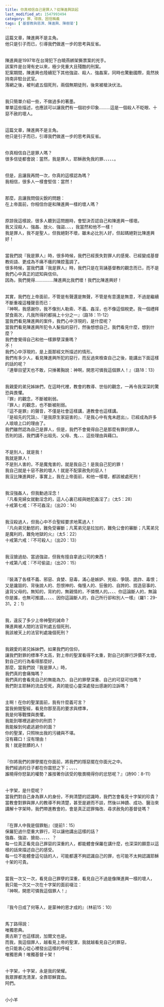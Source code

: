 ```yaml
---
title: 你真相信自己是罪人？從陳進興談起
last_modified_at: 1547993494
category: 罪、得救、因信稱義
tags: ['基督教與慈濟、陳進興、陳樹菊']
---
```


<p>這篇文章，陳進興不是主角。<br/>他只是引子而已，引導我們做進一步的思考與反省。<br/><br/><br/><!--more-->陳進興是1997年在台灣犯下白曉燕綁架撕票案的兇手。<br/>該案件是台灣有史以來，極少見重大且殘酷的刑案。<br/>犯案期間，陳進興也陸續犯下其他強盜、殺人、強姦案，同時也驚動國際，竟然挾持南非駐台武官。<br/>落網之後，被判處五個死刑，兩個無期徒刑，後來被槍決伏法。<br/><br/><br/>我只簡單介紹一些，不做過多的著墨。<br/>單單這些描述，也應該可以讓我們有一個初步印象………這是一個殺人不眨眼、十惡不赦的壞人。<br/><br/><br/>這篇文章，陳進興不是主角。<br/>他只是引子而已，引導我們做進一步的思考與反省。<br/><br/><br/>你真相信自己是罪人嗎？<br/>很多信徒都會說：當然，我是罪人，耶穌赦免我的罪、、、、、。<br/><br/><br/>但是，且讓我再問一次，你真的這樣認為嗎？<br/>我相信，很多人一樣會堅信：當然！<br/><br/><br/>那麼，且讓我問個尖銳的問題：<br/>在上帝面前，你相信你是和陳進興一樣的壞人嗎？<br/><br/><br/>原諒我這樣說，很多人聽到這問題時，會堅決否認自己和陳進興一樣壞。<br/>我又沒殺人、強姦、放火、強盜、、、，我當然和他不一樣！<br/>我是罪人，我不是聖人，但我絕對不壞，雖未必比別人好，但起碼絕對比陳進興好！<br/><br/><br/>當我們說『我是罪人』時，很多時候，我們已經喪失對罪人的感覺、已經變成基督教術語、更成為不痛不癢的陳腔濫調了。<br/>很多時候，當我們講『我是罪人』時，我們只是在背誦基督教的觀念而已，而不是我們心中真正的認知與信仰。<br/>因為，我們覺得……………陳進興比我們壞！我們比陳進興好！<br/><br/><br/>其實，我們在上帝面前，不管是有聲還是無聲，不管是有意還是無意，不過是繼續不斷重複這種聲音而已：<br/>『神啊，我感謝你，我不像別人勒索、不義、姦淫，也不像這個稅吏。我一個禮拜禁食兩次，凡我所得的都捐上十分之一』（路18：11-12）<br/>當我們看見陳進興的案件，我們心中浮現的，是什麼呢？<br/>當我們看見陳進興所犯令人髮指的惡行，然後想想自己，我們看見什麼，想到什麼？<br/>我們會覺得自己和他一樣罪孽深重嗎？<br/>不！<br/>我們心中浮現的，是上面那經文所描述的情形。<br/>我們有多少人，看見陳進興所犯的惡行，而反過來檢查自己之後，能講出下面這樣的話的呢？<br/>『連舉目望天也不敢，只捶著胸說：神啊，開恩可憐我這個罪人！』（路18：13）<br/><br/><br/>我親愛的弟兄姊妹們，在這時代裡，教會的教導、世俗的觀念，一再令我深深的驚恐與畏懼。<br/>『罪』的觀念，不斷被削弱。<br/>『罪人』的觀念，也不斷被削弱。<br/>『這不是罪』的聲音，不僅是社會這樣講，連教會也這樣講。<br/>『是祖先的咒詛』、『是我原生家庭害的』、『是我心中有鬼未趕出』，已經成為許多人琅琅上口的理由了。<br/>我們雖然認為自己是罪人，但是，我們不會覺得自己是那麼有罪的罪人。<br/>否則的話，我們講不出祖先、父母、鬼、、、這些理由與藉口。<br/><br/><br/>不是別人，就是我！<br/>我就是罪人！<br/>不是別人害的，不是魔鬼害的，就是我自己！是我自己犯的罪！<br/>我自己就是十惡不赦的壞人！就是不配蒙赦免的惡人！<br/>我沒比陳進興好，事實上，我在上帝面前，和他一樣壞，都該被處死刑！<br/><br/><br/>我沒強姦人，但我動過淫念！<br/>『凡看見婦女就動淫念的，這人心裏已經與她犯姦淫了』（太5：28）<br/>十戒第七戒：『不可姦淫』（出20：14）<br/><br/><br/>我沒殺過人，但我心中不合聖經要求地罵過人！<br/>『凡向弟兄動怒的，難免受審斷；凡罵弟兄是拉加的，難免公會的審斷；凡罵弟兄是魔利的，難免地獄的火』（太5：22）<br/>十戒第六戒：『不可殺人』（出20：13）<br/><br/><br/>我沒搶過劫、當過強盜，但我有擅自拿過公司的東西！<br/>十戒第八戒：『不可偷盜』（出20：15）<br/><br/><br/>『裝滿了各樣不義、邪惡、貪婪、惡毒，滿心是嫉妒、兇殺、爭競、詭詐、毒恨；又是讒毀的、背後說人的、怨恨神的、侮慢人的、狂傲的、自誇的、捏造惡事的、違背父母的。無知的，背約的，無親情的，不憐憫人的。、、、你這論斷人的，無論你是誰，也無可推諉。、、、、因你這論斷人的，自己所行卻和別人一樣』（羅1：29-31，2：1）<br/><br/><br/>我，違反了多少上帝神聖的誡命？<br/>陳進興被人間的法官判處五個死刑，<br/>我該被天上的法官判處幾個死刑？<br/><br/><br/>我親愛的弟兄姊妹們，如果我們的信仰，<br/>讓我們對罪的標準不太高，對上帝的聖潔看得不太重，對自己的罪行評價不太壞，對自己的行為看得那麼好，<br/>那麼，當我們說『我是罪人』時，<br/>我們真的會痛悔嗎？<br/>我們真的會看見自己的無能為力、自己的罪孽深重、自己的可惡可怕嗎？<br/>我們對主耶穌的流血受死，真的能從心靈深處發出感謝的泣訴嗎？<br/><br/><br/>主啊！在你的聖潔面前，我有什麼義可言？<br/>當我俯閱聖經，看見你那至高的要求與標準，<br/>我是何等戰慄與畏懼。<br/>我能到哪裡逃避你的刑罰？<br/>我能躲到何處逃避你的面？<br/>你的聖潔，只照映出我的污穢與不堪。<br/>沒有藉口！沒有理由！<br/>我！就是骯髒的人！<br/><br/><br/>『你將我們的罪孽擺在你面前，將我們的隱惡擺在你面光之中。<br/>我們經過的日子都在你震怒之下；、、、、<br/>誰曉得你怒氣的權勢？誰按著你該受的敬畏曉得你的忿怒呢？』（詩90：8-11）<br/><br/><br/>十字架，是什麼呢？<br/>當我們對自己身為罪人的身份，不夠清楚的認識時，我們怎會看見十字架的珍貴？<br/>當教會對罪與罪人的教導不夠清楚，甚至是避而不談，然後以神蹟、成功、醫治來講解十字架時，我們帶進教會的，會是真正認罪悔改、尋求赦免的基督徒嗎？<br/><br/><br/>『在罪人中我是個罪魁』（提前1：15）<br/>保羅犯過什麼重大罪行，可以讓他講出這樣的話？<br/>強姦、強盜、搶劫、、、、、？<br/>每一位真正看見自己罪惡的深重的人，都能體會保羅在講什麼，也深深的願意以這樣的話來描述自己的感受。<br/>每一位不能體會這句話的人，可能都還不夠認識自己的罪，也可能不太夠認識耶穌十架的可貴。<br/><br/><br/>當我一次又一次，看見自己罪孽的深重，看見自己不過是像陳進興一樣的壞人，<br/>我只能一次又一次在十字架的面前啜泣：<br/>『神啊，開恩可憐我這個罪人！』<br/><br/><br/>『我今日成了何等人，是蒙神的恩才成的』（林前15：10）<br/><br/><br/>馬丁路得說：<br/>唯獨恩典。<br/>奧古斯丁也這樣說，加爾文也是。<br/>而我，我這個罪人，越看見上帝的聖潔，我就越看見自己的罪惡，<br/>也只能衷心從心裡發出這樣的呼喊：<br/>唯獨恩典！唯獨基督十架！<br/><br/><br/>十字架，十字架，永是我的榮耀。<br/>我眾罪都洗清潔，全靠耶穌寶血。<br/>阿們。<br/><br/><br/>小小羊<br/></p><p> </p><br/><br/><br/>
